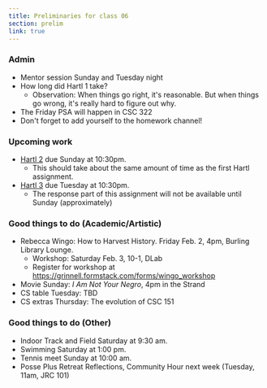 ```yaml
---
title: Preliminaries for class 06
section: prelim
link: true
---
```

### Admin

* Mentor session Sunday and Tuesday night
* How long did Hartl 1 take?
    * Observation: When things go right, it's reasonable.  But when things
      go wrong, it's really hard to figure out why.
* The Friday PSA will happen in CSC 322
* Don't forget to add yourself to the homework channel!

### Upcoming work

* [Hartl 2](../assignments/hartl-2) due Sunday at 10:30pm.
    * This should take about the same amount of time as the first
      Hartl assignment.
* [Hartl 3](../assignments/hartl-3) due Tuesday at 10:30pm.
    * The response part of this assignment will not be available until
      Sunday (approximately)

### Good things to do (Academic/Artistic)

* Rebecca Wingo: How to Harvest History.  Friday Feb. 2, 4pm, Burling 
  Library Lounge.
    * Workshop: Saturday Feb. 3, 10-1, DLab
    * Register for workshop at <https://grinnell.formstack.com/forms/wingo_workshop>
* Movie Sunday: _I Am Not Your Negro_, 4pm in the Strand
* CS table Tuesday: TBD
* CS extras Thursday: The evolution of CSC 151

### Good things to do (Other)

* Indoor Track and Field Saturday at 9:30 am.
* Swimming Saturday at 1:00 pm.
* Tennis meet Sunday at 10:00 am.
* Posse Plus Retreat Reflections, Community Hour next week (Tuesday,
  11am, JRC 101)

